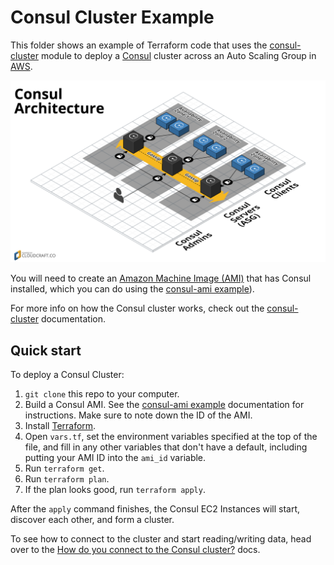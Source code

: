 # Consul Cluster Example

This folder shows an example of Terraform code that uses the [consul-cluster](/modules/consul-cluster) module to deploy 
a [Consul](https://www.consul.io/) cluster across an Auto Scaling Group in [AWS](https://aws.amazon.com/). 

![Consul architecture](/_docs/architecture.png)

You will need to create an [Amazon Machine Image (AMI)](http://docs.aws.amazon.com/AWSEC2/latest/UserGuide/AMIs.html) 
that has Consul installed, which you can do using the [consul-ami example](/examples/consul-ami)).  

For more info on how the Consul cluster works, check out the [consul-cluster](/modules/consul-cluster) documentation.



## Quick start

To deploy a Consul Cluster:

1. `git clone` this repo to your computer.
1. Build a Consul AMI. See the [consul-ami example](/examples/consul-ami) documentation for instructions. Make sure to
   note down the ID of the AMI.
1. Install [Terraform](https://www.terraform.io/).
1. Open `vars.tf`, set the environment variables specified at the top of the file, and fill in any other variables that
   don't have a default, including putting your AMI ID into the `ami_id` variable.
1. Run `terraform get`.
1. Run `terraform plan`.
1. If the plan looks good, run `terraform apply`.

After the `apply` command finishes, the Consul EC2 Instances will start, discover each other, and form a cluster.
 
To see how to connect to the cluster and start reading/writing data, head over to the [How do you connect to the Consul 
cluster?](/modules/consul-cluster#how-do-you-connect-to-the-consul-cluster) docs.
